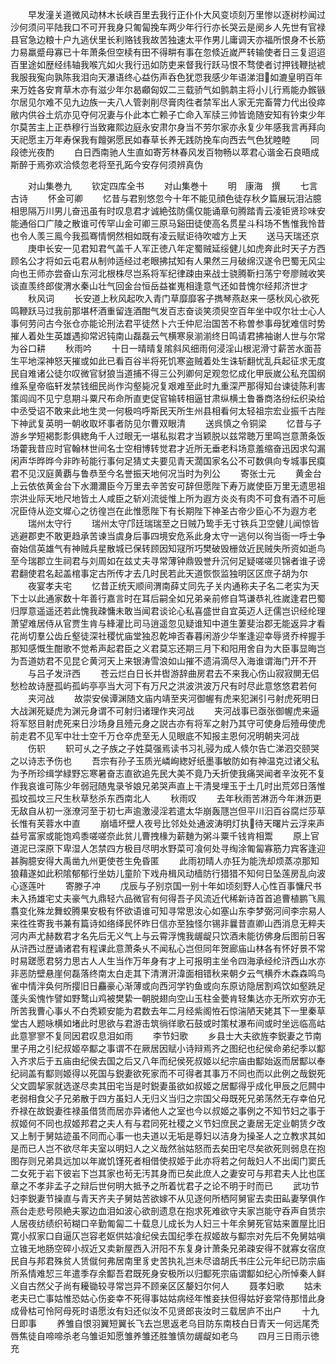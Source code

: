 <!-- { "loadSidebar": true } -->
　　早发潼关道微风动林木长峡百里去我行正仆仆大风变顷刻万里惨以逐树杪闻过沙何须问平陆我口不可开我身只匍匐挽车两少年行行亦长哭云是阌乡人先世有官禄县官急边粮十户九逃伏里长利赂钱我故苦独速太平作男儿庸调天亦福所恨身不长筋力易羸蹙母寡已十年萧条但空椟有田不得畊有事在忽倐近嵗严转输使者日三复迢迢百里途如歴经纬轴我喉亢如火我行迅如防吏来督我行跃马恨不骛使者讨押钱鞭挞裭我服我寃向孰陈我泪向天瀑语终心益伤声呑色犹恧我感少年语涕泪如漉皇明百年来万姓各安育草木亦有滋少年尔曷顣匈奴二三载骄气如鹯鹔主将小儿行焉能办鍭镞尔居见尔难不见九边族一夫八人管剥削尽膏肉徃者禁军出人家无完畜膂力代出役瘁敝内供谷土炕亦见夺何况妻与仆此本亡赖子亡命入军牍三帅皆诡随安知有钤束少年尔莫苦主上正恭穆行当致雍熙边庭永安肃尔身当不劳尔家亦永复少年感我言再拜向天祀愿主万年寿保我有饘粥愿民如春草长养无践防挽车向西去气色犹睦睦
　　同段徳光夜酌
　　白日西南驰人生直如寄芳林春风发百物畅以萃君心谐金石良晤成斯醉于焉弥欢洽倐忽老将至孔跖今安存何须辨真伪













　　对山集巻九
　　钦定四库全书
　　对山集巻十
　　明　康海　撰
　　七言古诗
　　怀金可卿
　　忆昔与君别悠忽今十年不能见顔色徒存秋夕篇展玩泪沾臆相思隔万川男儿奋迅虽有时叹息君才诚絶弦防儒仅能诵章句腾踏青云凌钜贤珍味安能通俗口广陵之散谁可传罕山金可卿三原马谿田徒使高名贯星斗科场不售惟我怜昔也令人羡三鳯今我孤骞情惘然相如既有凌云赋讵待吹嘘方上天
　　送马天瑞还京
　　庚申长安一见君知君气盖千人军正徳八年定蜀贼延绥健儿如虎奔此时天子方西顾名公才将如云屯君从制帅适经过老眼拂拭知有人果然三月破绵汉遂令巴蜀无风尘向也王师亦尝奋山东河北根株尽岂系将军纪律疎由来战士骁腾靳扫荡宁夸廖贼收笑谈直羡终郎俊渭水秦山壮气回金台恒岳益崔嵬相逢意气还如昔愧尔经邦济世才
　　秋风词
　　长安道上秋风起吹入青门草靡靡客子擕琴燕赵来一感秋风心欲死鸣鞭跃马过我前那堪杯酒重留连酒酣气发百志奋谈笑须臾空百年坐中叹尔壮士心人事何劳问古今张仓亦能论刑法君平徒然卜六壬仲尼治国苦不称曽参事母犹难信时势摧人着处生英雄遇抑常迟钝南山磊磊云气横寒泉湔湔终日鸣请君拂袖谢人世与尔常为谷口耕
　　秋雨吟
　　十日一晴晴复隂斜风细雨何浸淫山根泥滑寸薪苦水面苔生平地深神怒天摧或如此已看百谷半将死饥寒盗贼着处生诛斩翻忧乱兵起征求无度民自难诸公徒尔叹微官豺狼当道捕不得三公列卿何足观忽忆成化甲辰嵗公私充国纲维系皇帝临轩发禁钱细民尚作沟壑毙况复艰难至此时九重深严那得知台谏徒陈利害策闾阎不见宁息期斗粟尺布命所直吏促官输转相逼甘肃纵横土鲁番商洛纷纭织染给中丞受诏不敢来此地生灵一何极呜呼斯民天所生州县相看何太轻祖宗宏业振千古陛下神武复英明一朝收取坏事者防见尔曹双眼清
　　送呉慎之令铜梁
　　忆昔与子游乡学短褐彯彯俱緫角千人过眼无一堪私拟君才当颖脱以兹常聴万里鸣岂意萧条饭场藿我昔应时官翰林世间名士空相博转觉君才近所无垂老科场意羞缩奋迅因求勾漏闲声华晔晔今非昨茍能行事何足猜丈夫要见青天濶国家名公不可数俱向专城事民瘼君不见汉庭黄覇与鲁恭至今名誉振天地何况当时为列公
　　寄张士元
　　黄金台上云依依黄金台下水濔濔臣今万里去辛苦安可辞但愿陛下寿万嵗使臣万里无遗思祖宗洪业际天地尺地皆土人咸臣之斩刈流徙惟上所为遐方炎炎有肉不可食有酒不可巵况臣侍从迩文墀心之彷徨岂在此惟愿陛下有长期陛下神圣古帝少臣心不为遐方老
　　瑞州太守行
　　瑞州太守邝廷瑞瑞至之日贼乃鸷手无寸铁兵卫空健儿闻惊皆逃避郡吏不敢更趋承苦谏当虞身后事四境安危系此身太守一逃何以徇当衙一呼士争奋始信英雄气有神贼兵星散城已保转顾因知冦所巧樊破毁栅敛近民贼失所资如逝鸟至今瑞郡立生祠君与刘周如在兹丈夫寻常薄钟鼎毁誉升沉何足疑嗟嗟贝锦者谁子谤君翻使君名起盖棺事定古所传才去几时民若此天道恢恢监独明区区庶子胡为尔
　　夜宴孝夫宅
　　忆昔正统天顺间渭南薛丈同先子关内通称夫子名二老实为天下士以此通家数十年善行嘉言时在耳后嗣全如兄弟亲前修自笃谦恭礼徃嵗逢君巴蜀归厚意遥遥还若此愧我疎慵未敢当闻君谈论心私喜盛世自宜英迈人迂儒岂识经纶理萧望难居侍从官贾生肯与綘灌比司马逍遥忽见疑谁知中道生萋斐治郡无能返异才看花尚切羣公齿丘壑徒深社稷忧庙堂独忍乾坤否春暮闲游少华峯逢迎幸辱贤乔梓握手那知感慨生酣歌不觉希声起君臣之义君莫忘还期三月下和阳用舍自为大臣事显晦岂为吾道妨君不见昆仑黄河天上来银涛雪浪如山摧不遗涓滴尽入海谁谓海门开不开
　　与吕子发浒西
　　苍云烂白日长并辔游辞曲房君去不来我心伤山寂寂閴无侣愁检故诗歴孤屿孤屿亭亭当大河下有万尺之洪波洪波万尺有时尽此意悠悠君若何
　　夹河战
　　故崇安侯谭渊随文庙内靖至夹河御幄有虎来犯渊引弓射虎死明日大战渊死疑虎为渊元身谓不可射归诸理作夹河战
　　夹河战事已亟张御幄虎来逼将军怒目射虎死来日沙场身且殪元身之説古亦有将军之射乃其守可使身后殪毋使虎前走君不见军中壮士空千万仓卒虎至无人见眼底不知报主恩何况明朝夹河战
　　伤轵
　　轵可乆之子族之子姓莫强焉读书习礼骎为成人倐尔告亡涕泗交颐哭之以诗志予伤也
　　吾宗有孙子玉质光嶙峋緫好纸墨事敏防如有神温克过诸父私为予所珍缉学緑野忘寒暑奋志直欲追先民大美不竟乃夭折使我痛哭闻者辛汝死不复作我哀谁可陈少年弱冠随鬼录爷娘兄弟哭声直上干清旻埋玉于土几时出荒郊日落惟孤坟孤坟三尺生秋草愁杀东西南北人
　　秋雨叹
　　去年秋雨苦淋沥今年淋沥更无敌自从初一涨潦河至于初七声逾激浸淫若遣太华崩轰豗岂但平川汩百谷腐烂莎草长惟有芙蓉水中直
　　崩墙坏壁人夜号比邻处处通波涛明灯执待天曙片云浮来声益号富家或能饱鸡黍嗟嗟奈此贫儿曹拽椽为薪麯为粥斗粟千钱肯相鬻
　　原上官道泥已深原下卑湿人怎禁四方极目尽明水野菜可飡何处寻绹涂匍匐寡筋力宾客逢迎甚胸臆安得大禹凿九州更使苍生免昏匿
　　此雨初晴人亦狂为能洗却烦蒸凉那知狼藉遂如此积隂郁郁行坐妨儿童阶下戏舟楫风动樯防行猎猎不知何日坠莲房乱向波心逐莲叶
　　寄滕子冲
　　戊辰与子别京国一别十年如顷刻野人心性百事慵尺书未入扬雄宅丈夫豪气九鼎轻六品微官有何得吾子风流近代稀新诗首首追曹植鹏飞鳯翥变化殊龙舞蛟腾果安极有怀欲语谁可知寻常思汝心如塞山东李梦弼河间李宗易人来徃徃寄我书兼有篇诗如络绎民怀昨日信亦至独怪尔锡非曩昔直卿山西消息无粹夫河内声尤赫数君才名先后无义气上与云霄浮愧我龌龊只饮酒未能彷佛身后图前日客从浒西过歴诵诸君有程课此意萧条乆不闻私心岂但同年贺廊庙山林各有怀好景不常时易蹉愿君努力思古人人生当作万年身有才上可报明主坐令四海承经纶浒西山水亦非恶防壁悬崖何磊落终南太白走其下清渭汧湋面相错秋来朝夕云气横乔木森森鸣鸟雀中情泮奂何所撄旧日麤豪心渐薄或向西河学钓鱼或向东原访隐居割鸡饮如壑跣足蓬头奚愧怍譬如野鹜山鸡被樊絷一朝脱翅向空山玉柱金甍肯轻集达亦无所欢穷亦无所苦我曹心事乆不白秃颖安能为君数去年二月经紫阁恠石惊湍陋天姥其下一里秦草堂古人题咏横如堵此时思欲与君游击筑徜徉歌石鼓或时策杖瀑布间或时坐远临高岵此意寥寥不复同因君叹息泪如雨
　　李节妇歌
　　乡县士大夫欲旌李鋭妻之节南里子用之引纪叔姬卒酅之事谓不在厥居因赋小诗辩焉齐之图纪也纪侯命弟纪季以酅入齐求后于五庙由纪侯去国之后又八年而纪侯死叔姬以纪宗庙由酅始返而居酅以奉纪祠盖有酅则姬得以死国与鋭妻欲死家而不可得者其事万不同也而以此例之哉鋭死父文圆挈家就选遂尽卖其田宅当是时鋭妻虽欲如叔姬之居酅得乎成化甲辰之厄闗中老弱相食父子兄弟散于四方虽妇人无归义当归之宗国父母既死兄弟荡然无存幸伯兄乔禄在故鋭妻徃禄虽借赁而居亦异诸他人之室也今以叔姬之事例之不知节妇之事于叔姬何不同也叔姬邦君之夫人有与君同死社稷之义节妇庶民之妻居无定业朝赁夕改又上制于舅姑迹虽不同而心事一也夫道以无垢是尊妇以洁身为操圣人之立教求其如是而已人岂不欲尽年夫室以明妇人之义哉然翁姑怒而去矣田宅尽矣欲死则弱息在抱图存则兄弟具远加以年嵗饥馑死者相借使叔姬于此亦将若之何哉妇人不出闺门窦氏二女死于岩下彼岩下岂其家也茍无汚其身而已矣此庶人之妻安可与邦君夫人比也匡章之不孝非孟子之辩后世何明大抵予之所着忧君子之论不明于时而已
　　武功节妇李鋭妻节操直与青天齐夫子舅姑苦欲嫁不从见逐何所栖阿舅宦去卖田畆妻孥俱作燕台走悲号陨絶夫冢边血泪如波心欲剖遗息在抱求死难欲守夫家岂能守呑声自赁宗人居夜纺绩织茍糊口辛勤匍匐二十载息儿成长为人妇三十年余舅死官姑来置屋比旧寛小叔家口自逼仄岂容老妪供姑飡纪侯去国纪季在叔姬故与酅宗对先后不免舅姑嗔立锥无地肠空碎小叔近又卖新屋西入汧阳不东复身计萧条兄弟疎安得不就寡女宿庶民自与邦君殊贫人赁僦何弗居南里豸史苦执礼岂未尽谙胡氏书庄公元年纪已防宗庙所系情难恝三年遣季存余酅吾君既死身安极所以归酅死宗庙谓酅如纪心所悼秦人鲜义自古然父子尚有耰锄较寻常岂异不顾亲区区嫠妇尔何人
　　聂孝妇歌
　　姑未老夫已亡事姑惟恐姑心伤妾幸不死得事姑姑病经年惟妾扶但得姑好妾常侍那惜此身成骨枯可怜阿母死时语愿汝有妇还似汝不见贤郎丧汝时三载居庐不出户
　　十九日即事
　　养雏自恨羽翼短翼长飞去岂思返老乌目防东南枝白日青天一何远尾秃唇焦徒自啼啼杀老乌雏讵知愿雏养雏还胜雏慎勿龌龊如老乌
　　四月三日雨示徳充
